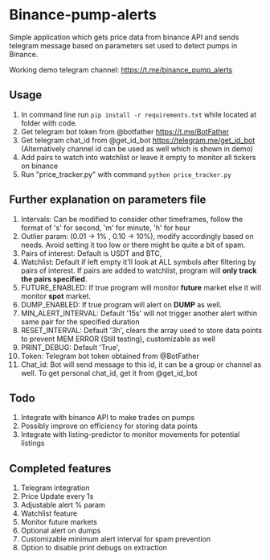 # Binance-pump-alerts

Simple application which gets price data from binance API and sends telegram message based on parameters set used to detect pumps in Binance.

Working demo telegram channel: https://t.me/binance_pump_alerts

## Usage

1. In command line run ```pip install -r requirements.txt``` while located at folder with code.
2. Get telegram bot token from @botfather https://t.me/BotFather
3. Get telegram chat_id from @get_id_bot https://telegram.me/get_id_bot (Alternatively channel id can be used as well which is shown in demo)
4. Add pairs to watch into watchlist or leave it empty to monitor all tickers on binance
5. Run "price_tracker.py" with command ```python price_tracker.py```

## Further explanation on parameters file
1. Intervals: Can be modified to consider other timeframes, follow the format of 's' for second, 'm' for minute, 'h' for hour
2. Outlier param: (0.01 -> 1% , 0.10 -> 10%), modify accordingly based on needs. Avoid setting it too low or there might be quite a bit of spam.
3. Pairs of interest: Default is USDT and BTC, 
4. Watchlist: Default if left empty it'll look at ALL symbols after filtering by pairs of interest. If pairs are added to watchlist, program will **only track the pairs specified**.
5. FUTURE_ENABLED: If true program will monitor **future** market else it will monitor **spot** market.
6. DUMP_ENABLED: If true program will alert on **DUMP** as well.
7. MIN_ALERT_INTERVAL: Default '15s' will not trigger another alert within same pair for the specified duration
8. RESET_INTERVAL: Default '3h', clears the array used to store data points to prevent MEM ERROR (Still testing), customizable as well
9. PRINT_DEBUG: Default 'True',
8. Token: Telegram bot token obtained from @BotFather
9. Chat_id: Bot will send message to this id, it can be a group or channel as well. To get personal chat_id, get it from @get_id_bot

## Todo
1. Integrate with binance API to make trades on pumps
2. Possibly improve on efficiency for storing data points
3. Integrate with listing-predictor to monitor movements for potential listings

## Completed features
1. Telegram integration
2. Price Update every 1s
3. Adjustable alert % param
4. Watchlist feature
5. Monitor future markets
6. Optional alert on dumps
7. Customizable minimum alert interval for spam prevention
8. Option to disable print debugs on extraction
